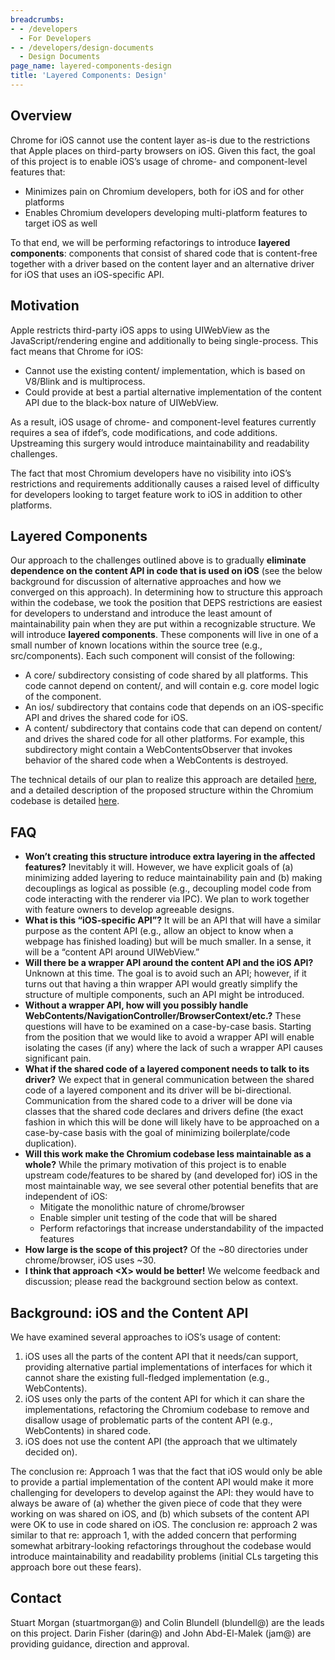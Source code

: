 ```yaml
---
breadcrumbs:
- - /developers
  - For Developers
- - /developers/design-documents
  - Design Documents
page_name: layered-components-design
title: 'Layered Components: Design'
---
```


## Overview

Chrome for iOS cannot use the content layer as-is due to the restrictions that
Apple places on third-party browsers on iOS. Given this fact, the goal of this
project is to enable iOS’s usage of chrome- and component-level features that:

*   Minimizes pain on Chromium developers, both for iOS and for other
            platforms
*   Enables Chromium developers developing multi-platform features to
            target iOS as well

To that end, we will be performing refactorings to introduce **layered
components**: components that consist of shared code that is content-free
together with a driver based on the content layer and an alternative driver for
iOS that uses an iOS-specific API.

## Motivation

Apple restricts third-party iOS apps to using UIWebView as the
JavaScript/rendering engine and additionally to being single-process. This fact
means that Chrome for iOS:

*   Cannot use the existing content/ implementation, which is based on
            V8/Blink and is multiprocess.
*   Could provide at best a partial alternative implementation of the
            content API due to the black-box nature of UIWebView.

As a result, iOS usage of chrome- and component-level features currently
requires a sea of ifdef’s, code modifications, and code additions. Upstreaming
this surgery would introduce maintainability and readability challenges.

The fact that most Chromium developers have no visibility into iOS’s
restrictions and requirements additionally causes a raised level of difficulty
for developers looking to target feature work to iOS in addition to other
platforms.

## Layered Components

Our approach to the challenges outlined above is to gradually **eliminate
dependence on the content API in code that is used on iOS** (see the below
background for discussion of alternative approaches and how we converged on this
approach).
In determining how to structure this approach within the codebase, we took the
position that DEPS restrictions are easiest for developers to understand and
introduce the least amount of maintainability pain when they are put within a
recognizable structure. We will introduce **layered components**. These
components will live in one of a small number of known locations within the
source tree (e.g., src/components). Each such component will consist of the
following:

*   A core/ subdirectory consisting of code shared by all platforms.
            This code cannot depend on content/, and will contain e.g. core
            model logic of the component.
*   An ios/ subdirectory that contains code that depends on an
            iOS-specific API and drives the shared code for iOS.
*   A content/ subdirectory that contains code that can depend on
            content/ and drives the shared code for all other platforms. For
            example, this subdirectory might contain a WebContentsObserver that
            invokes behavior of the shared code when a WebContents is destroyed.

The technical details of our plan to realize this approach are detailed
[here](/developers/design-documents/layered-components-technical-approach), and
a detailed description of the proposed structure within the Chromium codebase is
detailed
[here](/developers/design-documents/structure-of-layered-components-within-the-chromium-codebase).

## FAQ

*   **Won’t creating this structure introduce extra layering in the
            affected features?** Inevitably it will. However, we have explicit
            goals of (a) minimizing added layering to reduce maintainability
            pain and (b) making decouplings as logical as possible (e.g.,
            decoupling model code from code interacting with the renderer via
            IPC). We plan to work together with feature owners to develop
            agreeable designs.
*   **What is this “iOS-specific API”?** It will be an API that will
            have a similar purpose as the content API (e.g., allow an object to
            know when a webpage has finished loading) but will be much smaller.
            In a sense, it will be a “content API around UIWebView.”
*   **Will there be a wrapper API around the content API and the iOS
            API?** Unknown at this time. The goal is to avoid such an API;
            however, if it turns out that having a thin wrapper API would
            greatly simplify the structure of multiple components, such an API
            might be introduced.
*   **Without a wrapper API, how will you possibly handle
            WebContents/NavigationController/BrowserContext/etc.?** These
            questions will have to be examined on a case-by-case basis. Starting
            from the position that we would like to avoid a wrapper API will
            enable isolating the cases (if any) where the lack of such a wrapper
            API causes significant pain.
*   **What if the shared code of a layered component needs to talk to
            its driver?** We expect that in general communication between the
            shared code of a layered component and its driver will be
            bi-directional. Communication from the shared code to a driver will
            be done via classes that the shared code declares and drivers define
            (the exact fashion in which this will be done will likely have to be
            approached on a case-by-case basis with the goal of minimizing
            boilerplate/code duplication).
*   **Will this work make the Chromium codebase less maintainable as a
            whole?** While the primary motivation of this project is to enable
            upstream code/features to be shared by (and developed for) iOS in
            the most maintainable way, we see several other potential benefits
            that are independent of iOS:
    *   Mitigate the monolithic nature of chrome/browser
    *   Enable simpler unit testing of the code that will be shared
    *   Perform refactorings that increase understandability of the
                impacted features
*   **How large is the scope of this project?** Of the ~80 directories
            under chrome/browser, iOS uses ~30.
*   **I think that approach &lt;X&gt; would be better!** We welcome
            feedback and discussion; please read the background section below as
            context.

## Background: iOS and the Content API

We have examined several approaches to iOS’s usage of content:

1.  iOS uses all the parts of the content API that it needs/can support,
            providing alternative partial implementations of interfaces for
            which it cannot share the existing full-fledged implementation
            (e.g., WebContents).
2.  iOS uses only the parts of the content API for which it can share
            the implementations, refactoring the Chromium codebase to remove and
            disallow usage of problematic parts of the content API (e.g.,
            WebContents) in shared code.
3.  iOS does not use the content API (the approach that we ultimately
            decided on).

The conclusion re: Approach 1 was that the fact that iOS would only be able to
provide a partial implementation of the content API would make it more
challenging for developers to develop against the API: they would have to always
be aware of (a) whether the given piece of code that they were working on was
shared on iOS, and (b) which subsets of the content API were OK to use in code
shared on iOS.
The conclusion re: approach 2 was similar to that re: approach 1, with the added
concern that performing somewhat arbitrary-looking refactorings throughout the
codebase would introduce maintainability and readability problems (initial CLs
targeting this approach bore out these fears).

## Contact

Stuart Morgan (stuartmorgan@) and Colin Blundell (blundell@) are the leads on
this project. Darin Fisher (darin@) and John Abd-El-Malek (jam@) are providing
guidance, direction and approval.